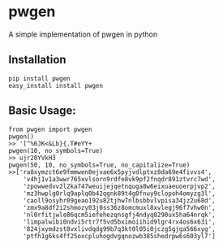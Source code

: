 pwgen
===

A simple implementation of pwgen in python

Installation
---------

    pip install pwgen
    easy_install install pwgen

Basic Usage:
------------------

    from pwgen import pwgen
    pwgen()
    >> '[^%6JK<&Lb}{.T#eYY+
    pwgen(10, no_symbols=True)
    >> ujr20YVkH3
    pwgen(50, 10, no_symbols=True, no_capitalize=True)
    >>['ra8xymzct6e9fmmwen0ejvae6x5pyjvdlptxz8da69e4fivvs4',
        'v4hj1v1a3wwr765xvlsorn9rdfe8vk9pf2fnqdr891ztvrc7wd',
        'zpowwedvv2l2ka747weuijejqetnquga8w6eixuaeuoerpjvp2',
        'mz3hwplg0rlq9aplq0b42qgnk89t4g0fnuy9clopoh4omyzg3l',
        'caoll9osyhr09geao192u82tjhw7nlbsbbvlvpisa34jz2u68d',
        'zmx9a8df2i2shmozy03j0ss36z8omcmuxl8xvlegj96f7vhw0n',
        'nl0rfitjwle86qcm5iefehezqnsgfj4ndyq8290ux5ha64nrqk',
        'limpalwibi0ndvi5rtr7f5vd5bximoiihid9lgr4rx4os6x63i',
        '824jxymdzst8vxlivdqdg99b7q3kt0l05i0jczg5gjga566xyg',
        'ptfh1g6ks4ff25oxcpluhogdvgqnozwb385shedrpw6s603yl7']
